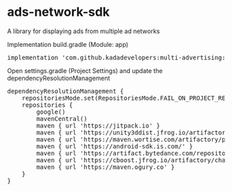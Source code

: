 # ads-network-sdk
A library for displaying ads from multiple ad networks

Implementation build.gradle (Module: app)
<pre>
implementation 'com.github.kadadevelopers:multi-advertising:2.8.5'
</pre>

Open settings.gradle (Project Settings) and update the dependencyResolutionManagement
<pre>
dependencyResolutionManagement {
    repositoriesMode.set(RepositoriesMode.FAIL_ON_PROJECT_REPOS)
    repositories {
        google()
        mavenCentral()
        maven { url 'https://jitpack.io' }
        maven { url 'https://unity3ddist.jfrog.io/artifactory/unity-mediation-mvn-prod-local/' }
        maven { url 'https://maven.wortise.com/artifactory/public' }
        maven { url 'https://android-sdk.is.com/' }
        maven { url 'https://artifact.bytedance.com/repository/pangle' }
        maven { url 'https://cboost.jfrog.io/artifactory/chartboost-ads/' }
        maven { url 'https://maven.ogury.co' }
    }
}
</pre>
